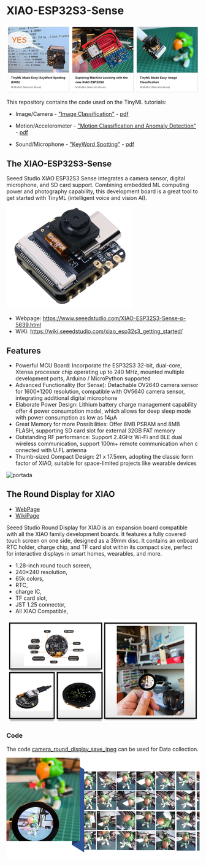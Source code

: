 # XIAO-ESP32S3-Sense
![XIAO ESP32S3 Sense](images/portadas.png)

This repository contains the code used on the TinyML tutorials: 
- Image/Camera - ["Image Classification"](https://www.hackster.io/mjrobot/tinyml-made-easy-image-classification-cb42ae) -  [pdf](https://github.com/Mjrovai/XIAO-ESP32S3-Sense/blob/main/1.XIAO_ESP32S3-Image_Classification.pdf)

- Motion/Accelerometer - ["Motion Classification and Anomaly Detection"](https://www.hackster.io/mjrobot/exploring-machine-learning-with-the-new-xiao-esp32s3-6463e5) -  [pdf](https://github.com/Mjrovai/XIAO-ESP32S3-Sense/blob/main/2.XIAO_ESP32S3-Motion_Classification.pdf)
- Sound/Microphone - ["KeyWord Spotting"](https://www.hackster.io/mjrobot/tinyml-made-easy-keyword-spotting-kws-5fa6e7) -  [pdf](https://github.com/Mjrovai/XIAO-ESP32S3-Sense/blob/main/3.XIAO_ESP32S3-Keyword_Spotting.pdf)

## The XIAO-ESP32S3-Sense
Seeed Studio XIAO ESP32S3 Sense integrates a camera sensor, digital microphone, and SD card support. Combining embedded ML computing power and photography capability, this development board is a great tool to get started with TinyML (intelligent voice and vision AI).

![XIAO ESP32S3 Sense](images/XIAO_ESP32C3_Sense.png)

- Webpage: https://www.seeedstudio.com/XIAO-ESP32S3-Sense-p-5639.html
- WiKi: https://wiki.seeedstudio.com/xiao_esp32s3_getting_started/

## Features
* Powerful MCU Board: Incorporate the ESP32S3 32-bit, dual-core, Xtensa processor chip operating up to 240 MHz, mounted multiple development ports, Arduino / MicroPython supported
* Advanced Functionality (for Sense): Detachable OV2640 camera sensor for 1600*1200 resolution, compatible with OV5640 camera sensor, integrating additional digital microphone
* Elaborate Power Design: Lithium battery charge management capability offer 4 power consumption model, which allows for deep sleep mode with power consumption as low as 14μA
* Great Memory for more Possibilities: Offer 8MB PSRAM and 8MB FLASH, supporting SD card slot for external 32GB FAT memory
* Outstanding RF performance: Support 2.4GHz Wi-Fi and BLE dual wireless communication, support 100m+ remote communication when connected with U.FL antenna
* Thumb-sized Compact Design: 21 x 17.5mm, adopting the classic form factor of XIAO, suitable for space-limited projects like wearable devices

![portada](https://github.com/Mjrovai/XIAO-ESP32S3-Sense/blob/main/images/portada1.png)

## The Round Display for XIAO
- [WebPage](https://www.seeedstudio.com/Seeed-Studio-Round-Display-for-XIAO-p-5638.html)
- [WikiPage](https://wiki.seeedstudio.com/get_start_round_display/)

Seeed Studio Round Display for XIAO is an expansion board compatible with all the XIAO family development boards. It features a fully covered touch screen on one side, designed as a 39mm disc. It contains an onboard RTC holder, charge chip, and TF card slot within its compact size, perfect for interactive displays in smart homes, wearables, and more.

* 1.28-inch round touch screen, 
* 240×240 resolution, 
* 65k colors, 
* RTC, 
* charge IC, 
* TF card slot, 
* JST 1.25 connector, 
* All XIAO Compatible,

![images/round-display-2.png](images/round-display-2.png)

### Code
The code [camera_round_display_save_jpeg](camera_round_display_save_jpeg) can be used for Data collection.
![images/data_collection.png](images/data_collection.png)
